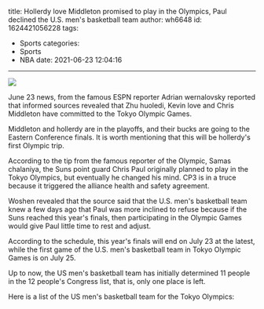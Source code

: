 title: Hollerdy love Middleton promised to play in the Olympics, Paul declined the U.S. men's basketball team
author: wh6648
id: 1624421056228
tags: 
- Sports
categories: 
- Sports
- NBA
date: 2021-06-23 12:04:16
---
![](https://p6.itc.cn/q_70/images01/20210623/1e41dca17a464eaa90524ecc6e4e5b3d.jpeg)


June 23 news, from the famous ESPN reporter Adrian wernalovsky reported that informed sources revealed that Zhu huoledi, Kevin love and Chris Middleton have committed to the Tokyo Olympic Games.

Middleton and hollerdy are in the playoffs, and their bucks are going to the Eastern Conference finals. It is worth mentioning that this will be hollerdy's first Olympic trip.

According to the tip from the famous reporter of the Olympic, Samas chalaniya, the Suns point guard Chris Paul originally planned to play in the Tokyo Olympics, but eventually he changed his mind. CP3 is in a truce because it triggered the alliance health and safety agreement.

Woshen revealed that the source said that the U.S. men's basketball team knew a few days ago that Paul was more inclined to refuse because if the Suns reached this year's finals, then participating in the Olympic Games would give Paul little time to rest and adjust.

According to the schedule, this year's finals will end on July 23 at the latest, while the first game of the U.S. men's basketball team in Tokyo Olympic Games is on July 25.

Up to now, the US men's basketball team has initially determined 11 people in the 12 people's Congress list, that is, only one place is left.

Here is a list of the US men's basketball team for the Tokyo Olympics:

